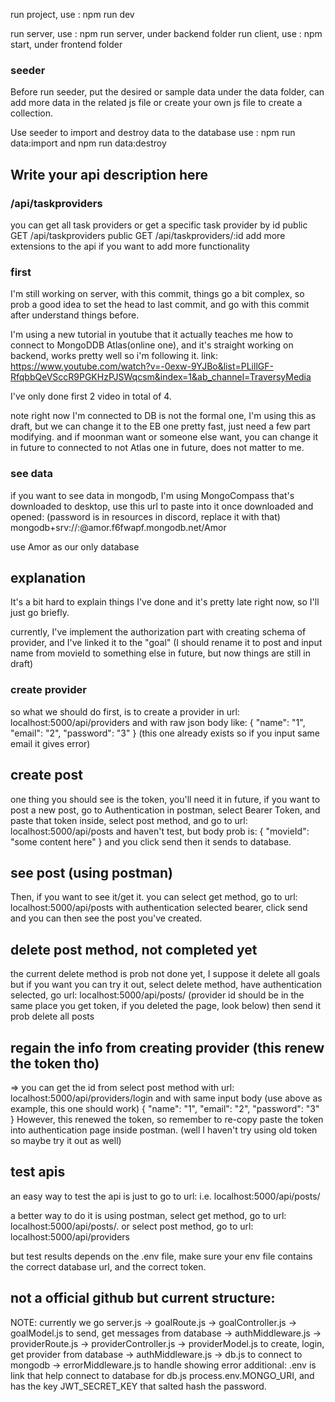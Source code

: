 run project, use : npm run dev

run server, use : npm run server, under backend folder
run client, use : npm start, under frontend folder

### seeder

Before run seeder, put the desired or sample data under the data folder,
can add more data in the related js file or create your own js file to create
a collection.

Use seeder to import and destroy data to the database
use : npm run data:import and npm run data:destroy

## Write your api description here

### /api/taskproviders

you can get all task providers or get a specific task provider by id
public GET /api/taskproviders
public GET /api/taskproviders/:id
add more extensions to the api if you want to add more functionality

### first

I'm still working on server, with this commit, things go a bit complex, so prob a good idea to set the head to last commit, and go with this commit after understand things before.

I'm using a new tutorial in youtube that it actually teaches me how to connect to MongoDDB Atlas(online one), and it's straight working on backend, works pretty well so i'm following it.
link: https://www.youtube.com/watch?v=-0exw-9YJBo&list=PLillGF-RfqbbQeVSccR9PGKHzPJSWqcsm&index=1&ab_channel=TraversyMedia

I've only done first 2 video in total of 4.

note right now I'm connected to DB is not the formal one, I'm using this as draft, but we can change it to the EB one pretty fast, just need a few part modifying. and if moonman want or someone else want, you can change it in future to connected to not Atlas one in future, does not matter to me.

### see data

if you want to see data in mongodb, I'm using MongoCompass that's downloaded to desktop, use this url to paste into it once downloaded and opened:
(password is in resources in discord, replace it with that)
mongodb+srv://<username>:<password>@amor.f6fwapf.mongodb.net/Amor

use Amor as our only database

## explanation

It's a bit hard to explain things I've done and it's pretty late right now, so I'll just go briefly.

currently, I've implement the authorization part with creating schema of provider, and I've linked it to the "goal" (I should rename it to post and input name from movieId to something else in future, but now things are still in draft)

### create provider

so what we should do first, is to create a provider in url: localhost:5000/api/providers and with raw json body like:
{
"name": "1",
"email": "2",
"password": "3"
}
(this one already exists so if you input same email it gives error)

## create post

one thing you should see is the token, you'll need it in future, if you want to post a new post,
go to Authentication in postman, select Bearer Token, and paste that token inside, select post method, and go to url: localhost:5000/api/posts
and haven't test, but body prob is:
{
"movieId": "some content here"
}
and you click send then it sends to database.

## see post (using postman)

Then, if you want to see it/get it. you can select get method, go to url:
localhost:5000/api/posts
with authentication selected bearer, click send and you can then see the post you've created.

## delete post method, not completed yet

the current delete method is prob not done yet, I suppose it delete all goals but if you want you can try it out,
select delete method, have authentication selected, go url:
localhost:5000/api/posts/<provider id>
(provider id should be in the same place you get token, if you deleted the page, look below)
then send it prob delete all posts

## regain the info from creating provider (this renew the token tho)

=> you can get the id from select post method with url:
localhost:5000/api/providers/login
and with same input body (use above as example, this one should work)
{
"name": "1",
"email": "2",
"password": "3"
}
However, this renewed the token, so remember to re-copy paste the token into authentication page inside postman. (well I haven't try using old token so maybe try it out as well)

## test apis

an easy way to test the api is just to go to url:
i.e. localhost:5000/api/posts/

a better way to do it is using postman, select get method, go to url: localhost:5000/api/posts/. or select post method, go to url: localhost:5000/api/providers

but test results depends on the .env file, make sure your env file contains the correct database url, and the correct token.

## not a official github but current structure:

NOTE: currently we go server.js -> goalRoute.js -> goalController.js -> goalModel.js to send, get messages from database
-> authMiddleware.js
-> providerRoute.js -> providerController.js -> providerModel.js to create, login, get provider from database
-> authMiddleware.js
-> db.js to connect to mongodb
-> errorMiddleware.js to handle showing error
additional: .env is link that help connect to database for db.js process.env.MONGO_URI, and has the key JWT_SECRET_KEY that salted hash the password.
